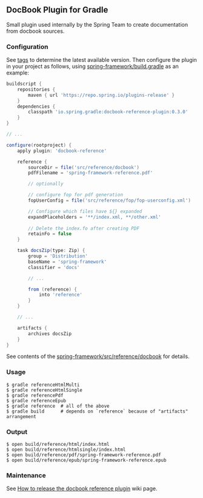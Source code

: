 ## DocBook Plugin for Gradle
Small plugin used internally by the Spring Team to create documentation from docbook
sources.

### Configuration
See [tags][1] to determine the
latest available version. Then configure the plugin in your project as
follows, using [spring-framework/build.gradle][2] as an example:
```groovy
buildscript {
    repositories {
        maven { url 'https://repo.spring.io/plugins-release' }
    }
    dependencies {
        classpath 'io.spring.gradle:docbook-reference-plugin:0.3.0'
    }
}

// ...

configure(rootproject) {
    apply plugin: 'docbook-reference'

    reference {
        sourceDir = file('src/reference/docbook')
        pdfFilename = 'spring-framework-reference.pdf'

        // optionally

        // configure fop for pdf generation
        fopUserConfig = file('src/reference/fop/fop-userconfig.xml')

        // Configure which files have ${} expanded
        expandPlaceholders = '**/index.xml, **/other.xml'
        
        // Delete the index.fo after creating PDF
        retainFo = false
    }

    task docsZip(type: Zip) {
        group = 'Distribution'
        baseName = 'spring-framework'
        classifier = 'docs'

        // ...

        from (reference) {
            into 'reference'
        }
    }

    // ...

    artifacts {
        archives docsZip
    }
}
```
See contents of the [spring-framework/src/reference/docbook][3] for details.


### Usage
```
$ gradle referenceHtmlMulti
$ gradle referenceHtmlSingle
$ gradle referencePdf
$ gradle referenceEpub
$ gradle reference  # all of the above
$ gradle build      # depends on `reference` because of "artifacts" arrangement
```

### Output
```
$ open build/reference/html/index.html
$ open build/reference/htmlsingle/index.html
$ open build/reference/pdf/spring-framework-reference.pdf
$ open build/reference/epub/spring-framework-reference.epub
```

### Maintenance
See [How to release the docbook reference plugin][4] wiki page.

[1]: https://github.com/SpringSource/gradle-plugins/tags
[2]: https://github.com/SpringSource/spring-framework/blob/master/build.gradle
[3]: https://github.com/SpringSource/spring-framework/tree/master/src/reference/docbook
[4]: https://github.com/SpringSource/gradle-plugins/wiki/How-to-release-the-docbook-reference-plugin
